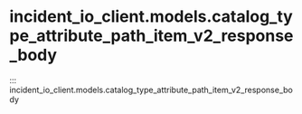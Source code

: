 # incident_io_client.models.catalog_type_attribute_path_item_v2_response_body

::: incident_io_client.models.catalog_type_attribute_path_item_v2_response_body